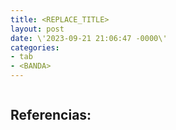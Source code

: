 ```yaml
---
title: <REPLACE_TITLE>
layout: post
date: \'2023-09-21 21:06:47 -0000\'
categories:
- tab
- <BANDA>
---
```


~~~
~~~

Referencias:
- 
